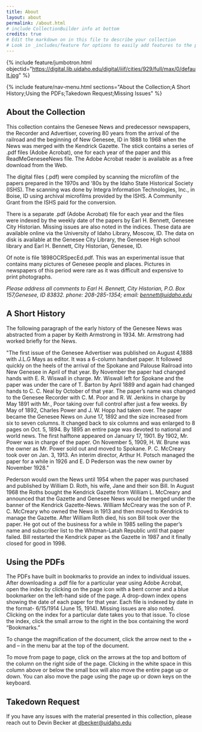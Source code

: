 ```yaml
---
title: About
layout: about
permalink: /about.html
# include CollectionBuilder info at bottom
credits: true
# Edit the markdown on in this file to describe your collection
# Look in _includes/feature for options to easily add features to the page
---
```


{% include feature/jumbotron.html objectid="https://digital.lib.uidaho.edu/digital/iiif/cities/929/full/max/0/default.jpg" %}

{% include feature/nav-menu.html sections="About the Collection;A Short History;Using the PDFs;Takedown Request;Missing Issues" %}

## About the Collection

This collection contains the Genesee News and predecessor newspapers, the Recorder and Advertiser, covering 80 years from the arrival of the railroad and the beginning of New Genesee, ID in 1888 to 1968 when the News was merged with the Kendrick Gazette. The stick contains a series of .pdf files (Adobe Acrobat), one for each year of the paper and this ReadMeGeneseeNews file.  The Adobe Acrobat reader is available as a free download from the Web. 

The digital files (.pdf) were compiled by scanning the microfilm of the papers prepared in the 1970s and ‘80s by the Idaho State Historical Society (ISHS).  The scanning was done by Integra Information Technologies, Inc., in Boise, ID using archival microfilms provided by the ISHS.  A Community Grant from the ISHS paid for the conversion.  

There is a separate .pdf  (Adobe Acrobat) file for each year and the files were indexed by the weekly date of the papers by Earl H. Bennett, Genesee City Historian.  Missing issues are also noted in the indices.  These data are available online via the University of Idaho Library, Moscow, ID.  The data on disk is available at the Genesee City Library, the Genesee High school library and Earl H. Bennett, City Historian, Genesee, ID. 

Of note is file 1898OCRSpecEd.pdf. This was an experimental issue that contains many pictures of Genesee people and places. Pictures in newspapers of this period were rare as it was difficult and expensive to print photographs.

_Please address all comments to Earl H. Bennett, City Historian, P.O. Box 157,Genesee, ID 83832. phone: 208-285-1354; email: [bennett@uidaho.edu](mailto:bennett@uidaho.edu)_

## A Short History

The following paragraph of the early history of the Genesee News was abstracted from a paper by Keith Armstrong in 1934.  Mr. Armstrong had worked briefly for the News.  

<p class="indent">
"The first issue of the Genesee Advertiser was published on August 4,1888 with J.L.G Mays as editor.  It was a 6-column handset paper.  It followed quickly on the heels of the arrival of the Spokane and Palouse Railroad into New Genesee in April of that year.  By November the paper had changed hands with E. R. Wiswall in charge. Mr. Wiswall left for Spokane and the paper was under the care of  T. Barton by April 1889 and again had changed hands to C. C. Neal by October of that year.  The paper’s name was changed to the Genesee Recorder with C. M. Poor and R. W. Jenkins in charge by May 1891 with Mr., Poor taking over full control after just a few weeks.  By May of 1892, Charles Power and J. W. Hopp had taken over.  The paper became the Genesee News on June 17, 1892 and the size increased from six to seven columns.  It changed back to six columns and was enlarged to 8 pages on Oct. 5, 1894.  By 1895 an entire page was devoted to national and world news.  The first halftone appeared on January 17, 1901.  By 1902, Mr. Power was in charge of the paper.  On November 5, 1909, H. W. Brune was the owner as Mr. Power sold out and moved to Spokane.  P. C. McCreary took over on Jan. 3, 1913.    An interim director, Arthur H. Potsch managed the paper for a while in 1926 and E. D Pederson was the new owner by November 1928."
</p>

Pederson would own the News until 1954 when the paper was purchased and published by William D. Roth, his wife, Jane and their son Bill. In August 1968 the Roths bought the Kendrick Gazette from William L. McCreary and announced that the Gazette and Genesee News would be merged under the banner of the Kendrick Gazette-News. William McCreary was the son of  P. C. McCreary who owned the News in 1913 and then moved to Kendrick to manage the Gazette. After William Roth died, his son Bill took over the paper.  He got out of the business for a while in 1985 selling the paper’s name and subscriber list to the Whitman-Latah Republic until that paper failed.  Bill restarted the Kendrick paper as the Gazette in 1987 and it finally closed for good in 1998.   


## Using the PDFs

The PDFs have built in bookmarks to provide an index to individual issues. After downloading a .pdf file for a particular year using Adobe Acrobat, open the index by clicking on the page icon with a bent corner and a blue bookmarker on the left-hand side of the page.  A drop-down index opens showing the date of each paper for that year.  Each file is indexed by date in the format- 6/15/1914 (June 15, 1914).  Missing issues are also noted.  Clicking on the index for a particular date takes you to that issue. To close the index, click the small arrow to the right in the box containing the word “Bookmarks.”   

To change the magnification of the document, click the arrow next to the + and – in the menu bar at the top of the document. 

To move from page to page, click on the arrows at the top and bottom of the column on the right side of the page.  Clicking in the white space in this column above or below the small box will also move the entire page up or down.  You can also move the page using the page up or down keys on the keyboard.  

## Takedown Request 

If you have any issues with the material presented in this collection, please reach out to Devin Becker at dbecker@uidaho.edu

<div class="row">
  <div class="col-md-12 bs-linebreak">
  </div>
</div>